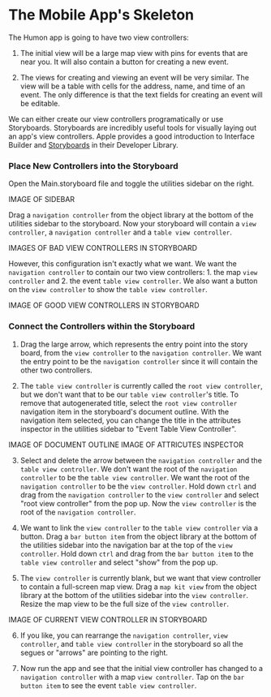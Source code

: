 # The Mobile App's Skeleton

The Humon app is going to have two view controllers:

1. The initial view will be a large map view with pins for events that are near you. It will also contain a button for creating a new event.

2. The views for creating and viewing an event will be very similar. The view will be a table with cells for the address, name, and time of an event. The only difference is that the text fields for creating an event will be editable.

We can either create our view controllers programatically or use Storyboards. 
Storyboards are incredibly useful tools for visually laying out an app's view controllers.
Apple provides a good introduction to Interface Builder and 
[Storyboards](https://developer.apple.com/library/ios/recipes/xcode_help-IB_storyboard/_index.html)
in their Developer Library.

### Place New Controllers into the Storyboard

Open the Main.storyboard file and toggle the utilities sidebar on the right.

IMAGE OF SIDEBAR

Drag a `navigation controller` from the object library at the bottom of the utilities sidebar to the storyboard.
Now your storyboard will contain a `view controller`, a `navigation controller` and a `table view controller`.

IMAGES OF BAD VIEW CONTROLLERS IN STORYBOARD

However, this configuration isn't exactly what we want.
We want the `navigation controller` to contain our two view controllers: 1. the map `view controller` and 2. the event `table view controller`.
We also want a button on the `view controller` to show the `table view controller`.

IMAGE OF GOOD VIEW CONTROLLERS IN STORYBOARD

### Connect the Controllers within the Storyboard

1. Drag the large arrow, which represents the entry point into the story board, from the `view controller` to the `navigation controller`.
We want the entry point to be the `navigation controller` since it will contain the other two controllers.

2. The `table view controller` is currently called the `root view controller`, but we don't want that to be our `table view controller`'s title.
To remove that autogenerated title, select the `root view controller` navigation item in the storyboard's document outline.
With the navigation item selected, you can change the title in the attributes inspector in the utilities sidebar to "Event Table View Controller".

IMAGE OF DOCUMENT OUTLINE
IMAGE OF ATTRICUTES INSPECTOR

3. Select and delete the arrow between the `navigation controller` and the `table view controller`.
We don't want the root of the `navigation controller` to be the `table view controller`.
We want the root of the `navigation controller` to be the `view controller`.
Hold down `ctrl` and drag from the `navigation controller` to the `view controller` and select "root view controller" from the pop up.
Now the `view controller` is the root of the `navigation controller`.

4. We want to link the `view controller` to the `table view controller` via a button.
Drag a `bar button item` from the object library at the bottom of the utilities sidebar into the navigation bar at the top of the `view controller`.
Hold down `ctrl` and drag from the `bar button item` to the `table view controller` and select "show" from the pop up.

5. The `view controller` is currently blank, but we want that view controller to contain a full-screen map view.
Drag a `map kit view` from the object library at the bottom of the utilities sidebar into the `view controller`.
Resize the map view to be the full size of the `view controller`.

IMAGE OF CURRENT VIEW CONTROLLER IN STORYBOARD

6. If you like, you can rearrange the `navigation controller`, `view controller`, and `table view controller` in the storyboard so all the segues or "arrows" are pointing to the right.

7. Now run the app and see that the initial view controller has changed to a `navigation controller` with a map `view controller`. Tap on the `bar button item` to see the event `table view controller`.

